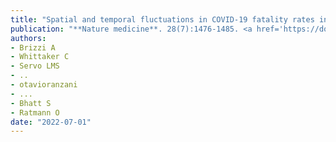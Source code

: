 ```yaml
---
title: "Spatial and temporal fluctuations in COVID-19 fatality rates in Brazilian hospitals"
publication: "**Nature medicine**. 28(7):1476-1485. <a href='https://doi.org/10.1038/s41591-022-01807-1' target='_blank' rel='noopener noreferrer'>10.1038/s41591-022-01807-1</a>"
authors:
- Brizzi A
- Whittaker C
- Servo LMS
- ..
- otavioranzani
- ...
- Bhatt S
- Ratmann O
date: "2022-07-01"
---
```

